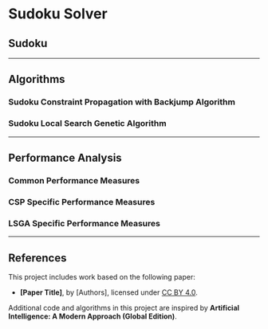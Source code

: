 # Sudoku Solver

## Sudoku

---

## Algorithms

### Sudoku Constraint Propagation with Backjump Algorithm

### Sudoku Local Search Genetic Algorithm

---

## Performance Analysis

### Common Performance Measures

### CSP Specific Performance Measures

### LSGA Specific Performance Measures


---

## References

This project includes work based on the following paper:

- **[Paper Title]**, by [Authors], licensed under [CC BY 4.0](https://creativecommons.org/licenses/by/4.0/).

Additional code and algorithms in this project are inspired by **Artificial Intelligence: A Modern Approach (Global Edition)**.

